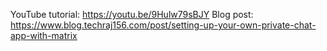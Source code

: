 YouTube tutorial: https://youtu.be/9Hulw79sBJY
Blog post: https://www.blog.techraj156.com/post/setting-up-your-own-private-chat-app-with-matrix